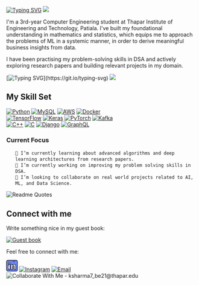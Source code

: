  

[![Typing SVG](https://readme-typing-svg.demolab.com/?lines=Hi+there,+I'm+Kshitij+Sharma!+👋)](https://git.io/typing-svg)
![](https://gitwar.herokuapp.com/badge?username=sharma-kshitij-ks&color=blue)
<p>I'm a 3rd-year Computer Engineering student at Thapar Institute of Engineering and Technology, Patiala. I've built my foundational understanding in mathematics and statistics, which equips me to approach the problems of ML in a systemic manner, in order to derive meaningful business insights from data.</p>

<p>I have been practising my problem-solving skills in DSA and actively exploring research papers and building relevant projects in my domain.</p>

[![Typing SVG](https://readme-typing-svg.demolab.com/?lines=Data+tell+stories...;...Welcome+to+mine!)](https://git.io/typing-svg)
![](https://gitwar.herokuapp.com/badge?username=sharma-kshitij-ks&color=blue)

<h2>My Skill Set</h2>



<div>
    <a href="https://www.python.org/" target="_blank"><img src="https://profilinator.rishav.dev/skills-assets/python-original.svg" alt="Python" height="60" /></a>
    <a href="https://www.mysql.com/" target="_blank"><img src="https://profilinator.rishav.dev/skills-assets/mysql-original-wordmark.svg" alt="MySQL" height="60" /></a>
   <a href="https://aws.amazon.com/" target="_blank"><img src="https://profilinator.rishav.dev/skills-assets/amazonwebservices-original-wordmark.svg" alt="AWS" height="60" /></a>
    <a href="https://www.docker.com/" target="_blank"><img src="https://profilinator.rishav.dev/skills-assets/docker-original-wordmark.svg" alt="Docker" height="60" /></a>
</div>
<div>
    <a href="https://www.tensorflow.org/" target="_blank"><img src="https://profilinator.rishav.dev/skills-assets/tensorflow-icon.svg" alt="TensorFlow" height="60" /></a>
    <a href="https://keras.io/" target="_blank"><img src="https://profilinator.rishav.dev/skills-assets/keras.png" alt="Keras" height="60" /></a>
    <a href="https://pytorch.org/" target="_blank"><img src="https://profilinator.rishav.dev/skills-assets/pytorch-icon.svg" alt="PyTorch" height="60" /></a>
    <a href="https://kafka.apache.org/" target="_blank"><img src="https://profilinator.rishav.dev/skills-assets/apache_kafka-icon.svg" alt="Kafka" height="60" /></a>
</div>
<div>
     <a href="https://www.cplusplus.com/" target="_blank"><img src="https://profilinator.rishav.dev/skills-assets/cplusplus-original.svg" alt="C++" height="60" /></a>
    <a href="https://www.cprogramming.com/" target="_blank"><img src="https://profilinator.rishav.dev/skills-assets/c-original.svg" alt="C" height="60" /></a>
    <a href="https://www.djangoproject.com/" target="_blank"><img src="https://profilinator.rishav.dev/skills-assets/django-original.svg" alt="Django" height="60" /></a>
    <a href="https://graphql.org/" target="_blank"><img src="https://profilinator.rishav.dev/skills-assets/graphql.png" alt="GraphQL" height="60" /></a>
</div>

<h3>Current Focus</h3>
<ul>
    
    🌱 I’m currently learning about advanced algorithms and deep learning architectures from research papers.
    🔭 I’m currently working on improving my problem solving skills in DSA.
    👯 I’m looking to collaborate on real world projects related to AI, ML, and Data Science.
</ul>

<img src="https://quotes-github-readme.vercel.app/api?type=horizontal&theme=algolia&quote=Artificial+intelligence+is+the+beauty+of+a+mind+without+boundaries,+shaping+our+world+with+data-driven+elegance.&author=Unknown" alt="Readme Quotes">

<h2>Connect with me</h2>

<p>Write something nice in my guest book:</p>
<a href="https://github.com/sharma-kshitij-ks/sharma-kshitij-ks/issues/1"><img src="https://github.com/fnky/fnky/raw/fnky/img/guestbook.gif" alt="Guest book"></a>

<p>Feel free to connect with me:</p>
<a href="https://linkedin.com/in/kshitij-sharma-ab2104264"><img height="30" src="https://raw.githubusercontent.com/8bithemant/8bithemant/master/linkedin.png?raw=true" alt="LinkedIn"></a>
<a href="https://instagram.com/kshitij.sharma.ks" target="_blank"><img src="https://img.shields.io/badge/instagram-%23000000.svg?&style=for-the-badge&logo=instagram&logoColor=white" alt="Instagram"></a>
<a href="mailto:kshitij.sharma.ksh@gmail.com"><img height="30" src="https://th.bing.com/th/id/OIP.9sT4UWsRfFiy6vPydv3_-QHaHO?pid=ImgDet&rs=1" alt="Email"></a>

<img height="120" src="https://raw.githubusercontent.com/BrunnerLivio/brunnerlivio/master/images/marquee.svg" alt="Collaborate With Me - ksharma7_be21@thapar.edu">


